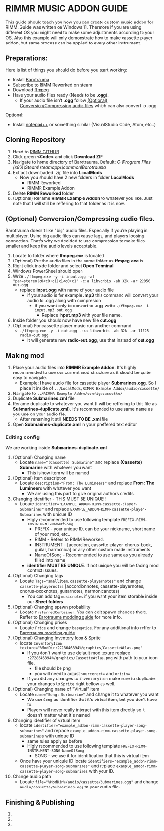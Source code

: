 # RIMMR MUSIC ADDON GUIDE

This guide should teach you how you can create custom music addon for RIMM.
Guide was written on Windows 11. Therefore if you are using different OS you might need to make some adjustments according to your OS.
Also this example will only demonstrate how to make cassette player addon, but same process can be applied to every other instrument.

## Preparations:
Here is list of things you should do before you start working:
* Install [Barotrauma](https://store.steampowered.com/app/602960/Barotrauma/)
* Subscribe to [RIMM Reworked on steam](https://steamcommunity.com/sharedfiles/filedetails/?id=2728646394)
* Download [ffmpeg](https://ffmpeg.org/)
* Have your audio files ready (Needs to be **.ogg**).
    - If your audio file isn't **.ogg** follow [(Optional) Conversion/Compressing audio files](https://github.com/Mylapqn/RIMM/tree/main/RIMMR%20Example%20Addon#cloning-repository) which can also convert to .ogg

Optional:
* Install [notepad++](https://notepad-plus-plus.org/) or something similar (VisualStudio Code, Atom, etc..)

## Cloning Repository
1. Head to [RIMM GITHUB](https://github.com/Mylapqn/RIMM/tree/main)
2. Click green **\<Code\>** and click **Download ZIP**
3. Navigate to home directory of Barotrauma. Default: _C:\Program Files (x86)\Steam\steamapps\common\Barotrauma_
4. Extract downloaded .zip file into **LocalMods**
    - Now you should have 2 new folders in folder **LocalMods**
        * RIMM Reworked
        * RIMMR Example Addon
5. Delete **RIMM Reworked** folder
6. (Optional) Rename **RIMMR Example Addon** to whatever you like. Just note that I will still be reffering to that folder as it is now.

## (Optional) Conversion/Compressing audio files.
Barotrauma doesn't like "big" audio files. Especially if you're playing in multiplayer. Using big audio files can cause lags, and players loosing connection. That's why we decided to use compression to make files smaller and keep the audio levels acceptable.
1. Locate to folder where **ffmpeg.exe** is located
2. (Optional) Put the audio files in the same folder as **ffmpeg.exe** is
3. Right click inside folder and select **Open Terminal**
4. Windows PowerSheel should open
5. Write `./ffmpeg.exe -y -i input.ogg -af "pan=stereo|c0<c0+c1|c1<c0+c1" -c:a libvorbis -ab 32k -ar 22050 out.ogg`
    - replace **input.ogg** with name of your audio file
        - if your audio is for example **.mp3** this command will convert your audio to .ogg along with compresion
            - if you want only to convert to .ogg write `./ffmpeg.exe -i input.mp3 out.ogg`
                - Replace **input.mp3** with your file name.
6. Inside folder you should now have new file **out.ogg**
7. (Optional) For cassette player music run another command
    - `./ffmpeg.exe -y -i out.ogg -c:a libvorbis -ab 32k -ar 11025 radio-out.ogg`
        - It will generate new **radio-out.ogg**, use that instead of **out.ogg**

## Making mod
1. Place your audio files into **RIMMR Example Addon**. It's highly recommended to use our current mod structure as it should be quite easy to navigate.
    - Example: I have audio file for cassette player **Submarines.ogg**. So I place it inside of `../LocalMods/RIMMR Example Addon/audio/cassette/`
2. Navigate to `../RIMMR Example Addon/config/cassette/`
3. Duplicate **Submarines.xml** file
4. Rename duplicate to whatever you want (I will be reffering to this file as **Submarines-duplicate.xml**). It's recommended to use same name as you use on your audio file.
    - After renaming it still **NEEDS TO BE .xml** file
5. Open **Submarines-duplicate.xml** in your preffered text editor

### Editing config
We are working inside **Submarines-duplicate.xml**

1. (Optional) Changing name
    - Locate `name="(Cassette) Submarine"` and replace **(Cassette) Submarine** with whatever you want
        - This is how item will be named 
2. (Optional) Item description
    - Locate `description="From: The Lumineers"` and replace **From: The Lumineers** with whatever you want
        - We are using this part to give original authors credits
3. Changing identifier - THIS MUST BE UNIQUE!!
    - Locate `identifier="EXAMPLE_ADDON-RIMM-cassette-player-Submarines"` and replace `EXAMPLE_ADDON-RIMM-cassette-player-Submarines` with unique ID
        - Higly recommended to use following template `PREFIX-RIMM-INSTRUMENT-NameOfSong`
            - PREFIX - your unique ID, can be your nickname, short name of your mod, etc..
            - RIMM - Refers to RIMM Reworked.
            - INSTRUMENT - [accordion, cassette-player, chorus-book, guitar, harmonica] or any other custom made instruments
            - NameOfSong - Recommended to use same as you already filled into name
        - **identifier MUST BE UNIQUE**. If not unique you will be facing mod conflict issues.
4. (Optional) Changing tags
    - Locate `Tags="smallitem,cassette-playernotes"` and change `cassette-playernotes` [accordionnotes, cassette-playernotes, chorus-booknotes, guitarnotes, harmonicanotes]
        - You can add tag `musicnotes` if you want your item storable inside our **Sheet folders**
5. (Optional) Changing spawn probability
    - Locate `PreferredContainer`. You can edit spawn chances there. Reffer to [Barotrauma modding guide](https://regalis11.github.io/BaroModDoc/ContentTypes/Item.html) for more info.
6. (Optional) Changing prices
    - Locate `Price` and change `baseprice`. For any additional info reffer to [Barotrauma modding guide](https://regalis11.github.io/BaroModDoc/ContentTypes/Item.html)
7. (Optional) Changing Inventory Icon & Sprite
    - locate `InventoryIcon texture="%ModDir:2728646394%/graphics/CassetteAtlas.png"`
        - If you don't want to use default mod texure replace `:2728646394%/graphics/CassetteAtlas.png` with path to your icon file.
            - file should be png
            - you will need to adjust `sourcerect=` and `origin=`
        - If you did any changes to `InventoryIcon` make sure to duplicate your changes to `Sprite` right bellow as well.
8. (Optional) Changing name of "Virtual" item
    - Locate `name="Song: Surbmarine"` and change it to whatever you want
        - We use `Song` as identifier that it's virtual item, but you don't have to.
        - Players will never really interact with this item directly so it doesn't matter what it's named
9. Changing identifier of virtual item
    - locate `identifier="example_addon-rimm-cassette-player-song-submarines"` and replace `example_addon-rimm-cassette-player-song-submariness` with unique ID
        - same rules apply as before
        - Higly recommended to use following template `PREFIX-RIMM-INSTRUMENT-SONG-NameOfSong`
            - SONG - we use it for identification that this is virtual item
    - Once have your uniquie ID locate `identifiers="example_addon-rimm-cassette-player-song-submarines"` and replace `example_addon-rimm-cassette-player-song-submarines` with your ID.
10. Change audio path
    - Locate `file="%ModDir%/audio/cassette/Submarines.ogg"` and change `audio/cassette/Submarines.ogg` to your audio file.

## Finishing & Publishing
1.
2.
3.

